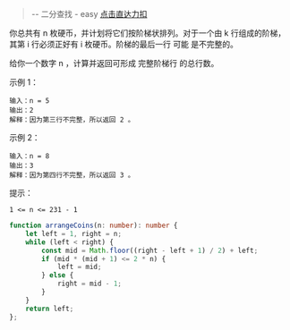 > -- 二分查找 - easy
> [点击直达力扣](https://leetcode.cn/problems/arranging-coins/description/)

你总共有 n 枚硬币，并计划将它们按阶梯状排列。对于一个由 k 行组成的阶梯，其第 i 行必须正好有 i 枚硬币。阶梯的最后一行 可能 是不完整的。

给你一个数字 n ，计算并返回可形成 完整阶梯行 的总行数。

 

示例 1：

    输入：n = 5
    输出：2
    解释：因为第三行不完整，所以返回 2 。

示例 2：

    输入：n = 8
    输出：3
    解释：因为第四行不完整，所以返回 3 。

 

提示：

    1 <= n <= 231 - 1

```typescript
function arrangeCoins(n: number): number {
    let left = 1, right = n;
    while (left < right) {
        const mid = Math.floor((right - left + 1) / 2) + left;
        if (mid * (mid + 1) <= 2 * n) {
            left = mid;
        } else {
            right = mid - 1;
        }
    }
    return left;
};
```